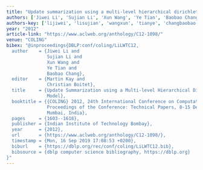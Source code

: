 ```yaml
---
title: "Update summarization using a multi-level hierarchical dirichlet process model"
authors: ['Jiwei Li', 'Sujian Li', 'Xun Wang', 'Ye Tian', 'Baobao Chang']
authors-key: ['lijiwei', 'lisujian', 'wangxun', 'tianye', 'changbaobao']
year: "2012"
article-link: "https://www.aclweb.org/anthology/C12-1098/"
venue: "COLING"
bibex: "@inproceedings{DBLP:conf/coling/LiLWTC12,
  author    = {Jiwei Li and
               Sujian Li and
               Xun Wang and
               Ye Tian and
               Baobao Chang},
  editor    = {Martin Kay and
               Christian Boitet},
  title     = {Update Summarization using a Multi-level Hierarchical Dirichlet Process
               Model},
  booktitle = {{COLING} 2012, 24th International Conference on Computational Linguistics,
               Proceedings of the Conference: Technical Papers, 8-15 December 2012,
               Mumbai, India},
  pages     = {1603--1618},
  publisher = {Indian Institute of Technology Bombay},
  year      = {2012},
  url       = {https://www.aclweb.org/anthology/C12-1098/},
  timestamp = {Mon, 16 Sep 2019 17:08:53 +0200},
  biburl    = {https://dblp.org/rec/conf/coling/LiLWTC12.bib},
  bibsource = {dblp computer science bibliography, https://dblp.org}
}"
---
```

